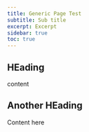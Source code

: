 ```yaml
---
title: Generic Page Test
subtitle: Sub title
excerpt: Excerpt
sidebar: true
toc: true
---
```


## HEading

content

## Another HEading

Content here
